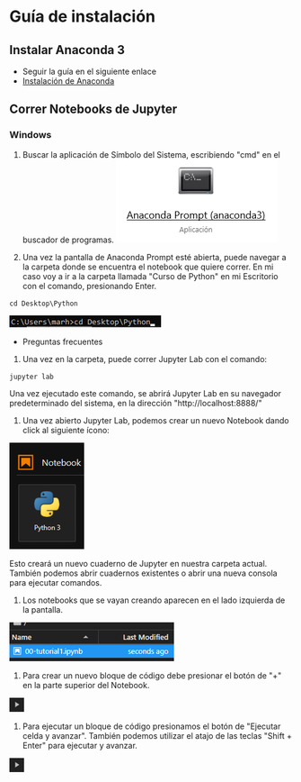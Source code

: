# Guía de instalación 

## Instalar Anaconda 3
- Seguir la guía en el siguiente enlace
- [Instalación de Anaconda](https://docs.anaconda.com/anaconda/install/)

## Correr Notebooks de Jupyter
### Windows
1. Buscar la aplicación de Símbolo del Sistema, escribiendo "cmd" en el buscador de programas.
![CMD](cmd.png)

1. Una vez la pantalla de Anaconda Prompt esté abierta, puede navegar a la carpeta donde se encuentra el notebook que quiere correr. En mi caso voy a ir a la carpeta llamada "Curso de Python" en mi Escritorio con el comando, presionando Enter.
```
cd Desktop\Python
```

![Moverse a la carpeta deseada](cd.png)
- Preguntas frecuentes

1. Una vez en la carpeta, puede correr Jupyter Lab con el comando:
```
jupyter lab
```
Una vez ejecutado este comando, se abrirá Jupyter Lab en su navegador predeterminado del sistema, en la dirección "http://localhost:8888/"

1. Una vez abierto Jupyter Lab, podemos crear un nuevo Notebook dando click al siguiente ícono:

![Nuevo Notebook](new.png)

Esto creará un nuevo cuaderno de Jupyter en nuestra carpeta actual. También podemos abrir cuadernos existentes o abrir una nueva consola para ejecutar comandos.

1. Los notebooks que se vayan creando aparecen en el lado izquierda de la pantalla.

![notebooks](notebook.png)

1. Para crear un nuevo bloque de código debe presionar el botón de "+" en la parte superior del Notebook.

![New block](run.png)

1. Para ejecutar un bloque de código presionamos el botón de "Ejecutar celda y avanzar". También podemos utilizar el atajo de las teclas "Shift + Enter" para ejecutar y avanzar.

![Run](run.png)